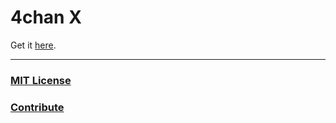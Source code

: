 # 4chan X

Get it [here](http://mayhemydg.github.com/4chan-x/).

***

### [MIT License](/4chan-x/blob/master/LICENSE)
### [Contribute](/4chan-x/blob/master/CONTRIBUTING.md)
